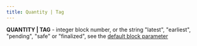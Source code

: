 ```yaml
---
title: Quantity | Tag
---
```


**QUANTITY | TAG** - integer block number, or the string "latest", "earliest", "pending", "safe" or "finalized", see the [default block parameter](/build/api-reference/conventions#the-default-block-parameter)
